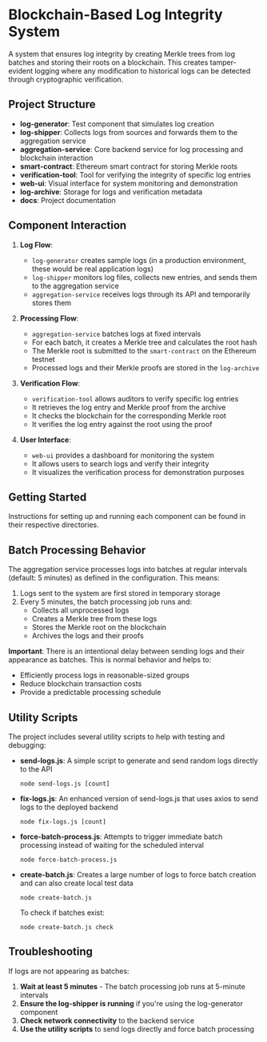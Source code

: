 # Blockchain-Based Log Integrity System

A system that ensures log integrity by creating Merkle trees from log batches and storing their roots on a blockchain. This creates tamper-evident logging where any modification to historical logs can be detected through cryptographic verification.

## Project Structure

- **log-generator**: Test component that simulates log creation
- **log-shipper**: Collects logs from sources and forwards them to the aggregation service
- **aggregation-service**: Core backend service for log processing and blockchain interaction
- **smart-contract**: Ethereum smart contract for storing Merkle roots
- **verification-tool**: Tool for verifying the integrity of specific log entries
- **web-ui**: Visual interface for system monitoring and demonstration
- **log-archive**: Storage for logs and verification metadata
- **docs**: Project documentation

## Component Interaction

1. **Log Flow**:
   - `log-generator` creates sample logs (in a production environment, these would be real application logs)
   - `log-shipper` monitors log files, collects new entries, and sends them to the aggregation service
   - `aggregation-service` receives logs through its API and temporarily stores them

2. **Processing Flow**:
   - `aggregation-service` batches logs at fixed intervals
   - For each batch, it creates a Merkle tree and calculates the root hash
   - The Merkle root is submitted to the `smart-contract` on the Ethereum testnet
   - Processed logs and their Merkle proofs are stored in the `log-archive`

3. **Verification Flow**:
   - `verification-tool` allows auditors to verify specific log entries
   - It retrieves the log entry and Merkle proof from the archive
   - It checks the blockchain for the corresponding Merkle root
   - It verifies the log entry against the root using the proof

4. **User Interface**:
   - `web-ui` provides a dashboard for monitoring the system
   - It allows users to search logs and verify their integrity
   - It visualizes the verification process for demonstration purposes

## Getting Started

Instructions for setting up and running each component can be found in their respective directories.

## Batch Processing Behavior

The aggregation service processes logs into batches at regular intervals (default: 5 minutes) as defined in the configuration. This means:

1. Logs sent to the system are first stored in temporary storage
2. Every 5 minutes, the batch processing job runs and:
   - Collects all unprocessed logs
   - Creates a Merkle tree from these logs
   - Stores the Merkle root on the blockchain
   - Archives the logs and their proofs

**Important**: There is an intentional delay between sending logs and their appearance as batches. This is normal behavior and helps to:
- Efficiently process logs in reasonable-sized groups
- Reduce blockchain transaction costs
- Provide a predictable processing schedule

## Utility Scripts

The project includes several utility scripts to help with testing and debugging:

- **send-logs.js**: A simple script to generate and send random logs directly to the API
  ```
  node send-logs.js [count]
  ```

- **fix-logs.js**: An enhanced version of send-logs.js that uses axios to send logs to the deployed backend
  ```
  node fix-logs.js [count]
  ```

- **force-batch-process.js**: Attempts to trigger immediate batch processing instead of waiting for the scheduled interval
  ```
  node force-batch-process.js
  ```

- **create-batch.js**: Creates a large number of logs to force batch creation and can also create local test data
  ```
  node create-batch.js
  ```
  
  To check if batches exist:
  ```
  node create-batch.js check
  ```

## Troubleshooting

If logs are not appearing as batches:

1. **Wait at least 5 minutes** - The batch processing job runs at 5-minute intervals
2. **Ensure the log-shipper is running** if you're using the log-generator component
3. **Check network connectivity** to the backend service
4. **Use the utility scripts** to send logs directly and force batch processing
